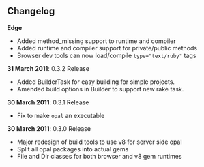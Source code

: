 Changelog
---------

**Edge**
  * Added method\_missing support to runtime and compiler
  * Added runtime and compiler support for private/public methods
  * Browser dev tools can now load/compile `type="text/ruby"` tags

**31 March 2011**: 0.3.2 Release
  * Added BuilderTask for easy building for simple projects.
  * Amended build options in Builder to support new rake task.

**30 March 2011**: 0.3.1 Release
  * Fix to make `opal` an executable

**30 March 2011**: 0.3.0 Release
  * Major redesign of build tools to use v8 for server side opal
  * Split all opal packages into actual gems
  * File and Dir classes for both browser and v8 gem runtimes

